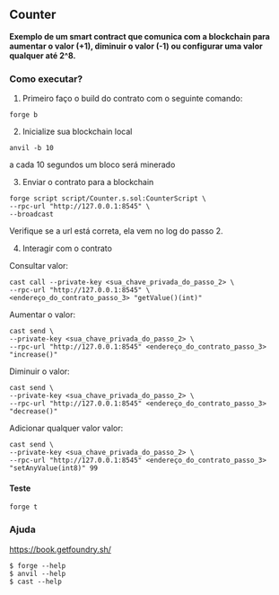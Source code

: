 ## Counter

**Exemplo de um smart contract que comunica com a blockchain para aumentar o valor (+1), diminuir o valor (-1) ou configurar uma valor qualquer até 2^8.**



### Como executar?

1. Primeiro faço o build do contrato com o seguinte comando:

```shell
forge b
```

2. Inicialize sua blockchain local

```shell
anvil -b 10
```

a cada 10 segundos um bloco será minerado

3. Enviar o contrato para a blockchain

```shell
forge script script/Counter.s.sol:CounterScript \
--rpc-url "http://127.0.0.1:8545" \
--broadcast
```
Verifique se a url está correta, ela vem no log do passo 2.


4. Interagir com o contrato

Consultar valor:
```shell
cast call --private-key <sua_chave_privada_do_passo_2> \
--rpc-url "http://127.0.0.1:8545" \
<endereço_do_contrato_passo_3> "getValue()(int)"
```

Aumentar o valor:
```shell
cast send \
--private-key <sua_chave_privada_do_passo_2> \
--rpc-url "http://127.0.0.1:8545" <endereço_do_contrato_passo_3> "increase()"
```

Diminuir o valor:
```shell
cast send \
--private-key <sua_chave_privada_do_passo_2> \
--rpc-url "http://127.0.0.1:8545" <endereço_do_contrato_passo_3> "decrease()"
```

Adicionar qualquer valor valor:
```shell
cast send \
--private-key <sua_chave_privada_do_passo_2> \
--rpc-url "http://127.0.0.1:8545" <endereço_do_contrato_passo_3> "setAnyValue(int8)" 99
```

#### Teste

```shell
forge t
```

### Ajuda

https://book.getfoundry.sh/

```shell
$ forge --help
$ anvil --help
$ cast --help
```
